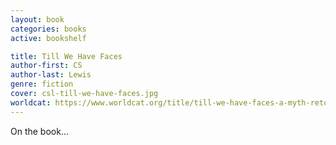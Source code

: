 ```yaml
---
layout: book
categories: books
active: bookshelf

title: Till We Have Faces
author-first: CS
author-last: Lewis
genre: fiction
cover: csl-till-we-have-faces.jpg
worldcat: https://www.worldcat.org/title/till-we-have-faces-a-myth-retold/oclc/368214
---
```


On the book...
